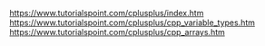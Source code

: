 https://www.tutorialspoint.com/cplusplus/index.htm
https://www.tutorialspoint.com/cplusplus/cpp_variable_types.htm
https://www.tutorialspoint.com/cplusplus/cpp_arrays.htm